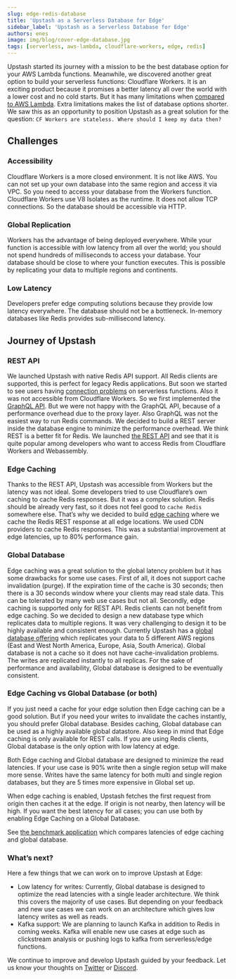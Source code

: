 ```yaml
---
slug: edge-redis-database
title: 'Upstash as a Serverless Database for Edge'
sidebar_label: 'Upstash as a Serverless Database for Edge'
authors: enes
image: img/blog/cover-edge-database.jpg
tags: [serverless, aws-lambda, cloudflare-workers, edge, redis]
---
```




Upstash started its journey with a mission to be the best database option for your AWS Lambda functions. Meanwhile, we discovered another great option to build your serverless functions: Cloudflare Workers. It is an exciting product because it promises a better latency all over the world with a lower cost and no cold starts. But it has many limitations when [compared to AWS Lambda](https://blog.upstash.com/aws-lambda-vs-cloudflare-workers). Extra limitations makes the list of database options shorter. We saw this as an opportunity to position Upstash as a great solution for the question: `CF Workers are stateless. Where should I keep my data then?`

<!--truncate-->

## Challenges

### Accessibility

Cloudflare Workers is a more closed environment. It is not like AWS. You can not set up your own database into the same region and access it via VPC. So you need to access your database from the Workers function. Cloudflare Workers use V8 Isolates as the runtime. It does not allow TCP connections. So the database should be accessible via HTTP.


### Global Replication

Workers has the advantage of being deployed everywhere. While your function is accessible with low latency from all over the world; you should not spend hundreds of milliseconds to access your database. Your database should be close to where your function executes. This is possible by replicating your data to multiple regions and continents.


### Low Latency

Developers prefer edge computing solutions because they provide low latency everywhere. The database should not be a bottleneck. In-memory databases like Redis provides sub-millisecond latency.




## Journey of Upstash


### REST API

We launched Upstash with native Redis API support. All Redis clients are supported, this is perfect for legacy Redis applications. But soon we started to see users having [connection problems](https://blog.upstash.com/serverless-database-connections) on serverless functions. Also it was not accessible from Cloudflare Workers. So we first implemented the [GraphQL API](https://docs.upstash.com/features/graphqlapi). But we were not happy with the GraphQL API, because of a performance overhead due to the proxy layer. Also GraphQL was not the easiest way to run Redis commands. We decided to build a REST server inside the database engine to minimize the performance overhead. We think REST is a better fit for Redis. We launched [the REST API](https://docs.upstash.com/features/restapi) and see that it is quite popular among developers who want to access Redis from Cloudflare Workers and Webassembly.


### Edge Caching

Thanks to the REST API, Upstash was accessible from Workers but the latency was not ideal. Some developers tried to use Cloudflare’s own caching to cache Redis responses. But it was a complex solution. Redis should be already very fast, so it does not feel good to `cache Redis` somewhere else. That’s why we decided to build [edge caching](https://docs.upstash.com/features/edgecaching) where we cache the Redis REST response at all edge locations. We used CDN providers to cache Redis responses. This was a substantial improvement at edge latencies, up to 80% performance gain.


### Global Database

Edge caching was a great solution to the global latency problem but it has some drawbacks for some use cases. First of all, it does not support cache invalidation (purge). If the expiration time of the cache is 30 seconds; then there is a 30 seconds window where your clients may read stale data. This can be tolerated by many web use cases but not all. Secondly, edge caching is supported only for REST API. Redis clients can not benefit from edge caching. So we decided to design a new database type which replicates data to multiple regions. It was very challenging to design it to be highly available and consistent enough. Currently Upstash has a [global database offering](https://docs.upstash.com/features/globaldatabase) which replicates your data to 5 different AWS regions (East and West North America, Europe, Asia, South America). Global database is not a cache so it does not have cache-invalidation problems. The writes are replicated instantly to all replicas. For the sake of performance and availability, Global database is designed to be eventually consistent.


### Edge Caching vs Global Database (or both)

If you just need a cache for your edge solution then Edge caching can be a good solution. But if you need your writes to invalidate the caches instantly, you should prefer Global database. Besides caching, Global database can be used as a highly available global datastore. Also keep in mind that Edge caching is only available for REST calls. If you are using Redis clients, Global database is the only option with low latency at edge.

Both Edge caching and Global database are designed to minimize the read latencies. If your use case is 90% write then a single region setup will make more sense. Writes have the same latency for both multi and single region databases, but they are 5 times more expensive in Global set up.

When edge caching is enabled, Upstash fetches the first request from origin then caches it at the edge. If origin is not nearby, then latency will be high. If you want the best latency for all cases; you can use both by enabling Edge Caching on a Global Database.

See [the benchmark application](https://edge-benchmark.vercel.app/) which compares latencies of edge caching and global database.


###  What’s next?

Here a few things that we can work on to improve Upstash at Edge:

* Low latency for writes: Currently, Global database is designed to optimize the read latencies with a single leader architecture. We think this covers the majority of use cases. But depending on your feedback and new use cases we can work on an architecture which gives low latency writes as well as reads.
* Kafka support: We are planning to launch Kafka in addition to Redis in coming weeks. Kafka will enable new use cases at edge such as clickstream analysis or pushing logs to kafka from serverless/edge functions.


We continue to improve and develop Upstash guided by your feedback. Let us know your thoughts on [Twitter](https://twitter.com/upstash) or [Discord](https://discord.gg/w9SenAtbme).  